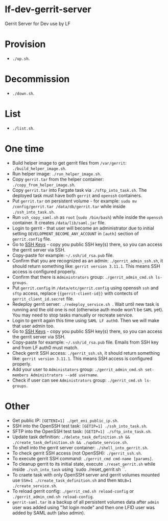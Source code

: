 # lf-dev-gerrit-server
Gerrit Server for Dev use by LF


# Provision

- `` ./up.sh ``.


# Decommission

- `` ./down.sh ``.


# List

- `` ./list.sh ``.


# One time

- Build helper image to get gerrit files from `/var/gerrit`: `` ./build_helper_image.sh ``.
- Run helper image: `` ./run_helper_image.sh ``.
- Copy `gerrit.tar` from the helper container: `` ./copy_from_helper_image.sh ``.
- Copy `gerrit.tar` into Fargate task via `` ./sftp_into_task.sh ``. The deployed task must have both `gerrit` and `openssh` containers.
- Put `gerrit.tar` on persistent volume - for example: `sudo mv /config/gerrit.tar /data/db/gerrit.tar` while inside `` ./ssh_into_task.sh ``.
- Run `ssh_copy_saml.sh` as `root` (`sudo /bin/bash`) while inside the `openssh` container. It creates `/data/lib/saml.jar` file.
- Login to gerrit - that user will become an administrator due to initial setting `DEVELOPMENT_BECOME_ANY_ACCOUNT` in `[auth]` section of `gerrit.config` file.
- Go to [SSH Keys](https://gerrit.dev.platform.linuxfoundation.org/settings/#SSHKeys) - copy you public SSH key(s) there, so you can access the gerrit server via SSH.
- Copy-paste for example: `~/.ssh/id_rsa.pub` file.
- Confirm that you are recognized as an admin: `` ./gerrit_admin_ssh.sh ``, it should return something like: `gerrit version 3.11.1`. This means SSH access is configured properly.
- Confirm that there is `Administrators` group: `` ./gerrit_admin_cmd.sh ls-groups ``.
- Put `gerrit.config` in `/data/etc/gerrit.config` using openssh `ssh` and `sftp` access, replace `{{gerrit-client-id}}` with contects of `gerrit_client_id.secret` file.
- Redeploy gerrit server: `` ./redeploy_service.sh  ``. Wait until new task is running and the old one is not (otherwise auth mode won't be `SAML` yet). You may need to stop tasks manually or recreate service.
- Login to gerrit again this time using `SAML LF auth0`. Then we will make that user admin too.
- Go to [SSH Keys](https://gerrit.dev.platform.linuxfoundation.org/settings/#SSHKeys) - copy you public SSH key(s) there, so you can access the gerrit server via SSH.
- Copy-paste for example: `~/.ssh/id_rsa.pub` file. Emails from SSH key and from LF auth0 must match.
- Check gerrit SSH access: `` ./gerrit_ssh.sh ``, it should return something like: `gerrit version 3.11.1`. This means SSH access is configured properly.
- Add your user to `Administators` group: `` ./gerrit_admin_cmd.sh set-members Administrators --add username ``.
- Check if user can see `Administrators` group: `` ./gerrit_cmd.sh ls-groups ``.


# Other

- Get public IP: `` [GETENI=1] ./get_eni_public_ip.sh ``.
- SSH into the OpenSSH test task: `` [GETIP=1] ./ssh_into_task.sh ``.
- SFTP into the OpenSSH test task: `` [GETIP=1] ./sftp_into_task.sh ``.
- Update task definition: `` ./delete_task_definition.sh && ./create_task_definition.sh && ./update_service.sh ``.
- To shell into the gerrit server container: `` ./shell_into_gerrit.sh ``.
- To check gerrit SSH access (not OpenSSH): `` ./gerrit_ssh.sh ``.
- To execute gerrit SSH command: `` ./gerrit_cmd cmd-name [params] ``.
- To cleanup gerrit to its initial state, execute `` ./reset_gerrit.sh `` while inside `` ./ssh_into_task `` using `sudo ./reset_gerrit.sh ``.
- To craete task with only OpenSSH server and gerrit volumes mounted use `` SSH=1 ./create_task_definition.sh `` and then `` NOLB=1 ./create_service.sh ``.
- To reload gerrit config: `` ./gerrit_cmd.sh reload-config `` or `` ./gerrit_admin_cmd.sh reload-config ``.
- `gerrit-saml.tar` is a backup of all persistent volumes data after `admin` user was added using "1st login mode" and then one LFID user was added by SAML auth (also admin).
